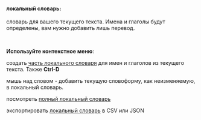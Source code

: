 #### локальный словарь:

словарь для вашего текущего текста. Имена и глаголы будут определены, вам нужно добавить лишь перевод.

&nbsp;

**Используйте контекстное меню**:

создать <a href="#" data-section="remote-dicts">часть локального словаря</a> для имен и глаголов из текущего текста. Также **Ctrl-D**

мышь над словом  - добавить текущую словоформу, как неизменяемую, в локальный словарь.

посмотреть <a href="#" data-section="remote-dicts">полный локальный словарь</a>

экспортировать <a href="#" data-section="remote-dicts">локальный словарь</a> в CSV или JSON


&nbsp;
